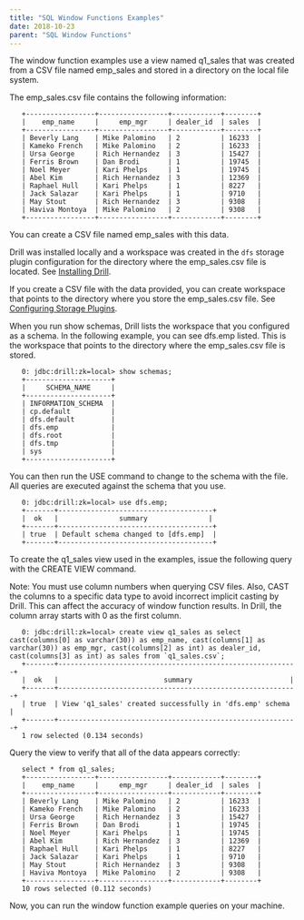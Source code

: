 ```yaml
---
title: "SQL Window Functions Examples"
date: 2018-10-23
parent: "SQL Window Functions"
---
```


The window function examples use a view named q1\_sales that was created from a CSV file named emp_sales and stored in a directory on the local file system.
 
The emp_sales.csv file contains the following information:  

       +-----------------+-----------------+------------+--------+
       |    emp_name     |     emp_mgr     | dealer_id  | sales  |
       +-----------------+-----------------+------------+--------+
       | Beverly Lang    | Mike Palomino   | 2          | 16233  |
       | Kameko French   | Mike Palomino   | 2          | 16233  |
       | Ursa George     | Rich Hernandez  | 3          | 15427  |
       | Ferris Brown    | Dan Brodi       | 1          | 19745  |
       | Noel Meyer      | Kari Phelps     | 1          | 19745  |
       | Abel Kim        | Rich Hernandez  | 3          | 12369  |
       | Raphael Hull    | Kari Phelps     | 1          | 8227   |
       | Jack Salazar    | Kari Phelps     | 1          | 9710   |
       | May Stout       | Rich Hernandez  | 3          | 9308   |
       | Haviva Montoya  | Mike Palomino   | 2          | 9308   |
       +-----------------+-----------------+------------+--------+
You can create a CSV file named emp_sales with this data.

Drill was installed locally and a workspace was created in the `dfs` storage plugin configuration for the directory where the emp_sales.csv file is located. See [Installing Drill](https://drill.apache.org/docs/embedded-mode-prerequisites/).
 
If you create a CSV file with the data provided, you can create workspace that points to the directory where you store the emp_sales.csv file. See [Configuring Storage Plugins](https://drill.apache.org/docs/file-system-storage-plugin/).
 
When you run show schemas, Drill lists the workspace that you configured as a schema. In the following example, you can see dfs.emp listed. This is the workspace that points to the directory where the emp_sales.csv file is stored.

       0: jdbc:drill:zk=local> show schemas;
       +---------------------+
       |     SCHEMA_NAME	 |
       +---------------------+
       | INFORMATION_SCHEMA  |
       | cp.default     	 |
       | dfs.default    	 |
       | dfs.emp        	 |
       | dfs.root       	 |
       | dfs.tmp        	 |
       | sys            	 |
       +---------------------+  

You can then run the USE command to change to the schema with the file. All queries are executed against the schema that you use.
 
       0: jdbc:drill:zk=local> use dfs.emp;
       +-------+--------------------------------------+
       |  ok   |               summary           	 |
       +-------+--------------------------------------+
       | true  | Default schema changed to [dfs.emp]  |
       +-------+--------------------------------------+
 
To create the q1_sales view used in the examples, issue the following query with the CREATE VIEW command.

Note: You must use column numbers when querying CSV files. Also, CAST the columns to a specific data type to avoid incorrect implicit casting by Drill. This can affect the accuracy of window function results. In Drill, the column array starts with 0 as the first column.
 
       0: jdbc:drill:zk=local> create view q1_sales as select cast(columns[0] as varchar(30)) as emp_name, cast(columns[1] as varchar(30)) as emp_mgr, cast(columns[2] as int) as dealer_id, cast(columns[3] as int) as sales from `q1_sales.csv`;
       +-------+-----------------------------------------------------------+
       |  ok   |                          summary                     	 |
       +-------+-----------------------------------------------------------+
       | true  | View 'q1_sales' created successfully in 'dfs.emp' schema  |
       +-------+-----------------------------------------------------------+
       1 row selected (0.134 seconds)  

Query the view to verify that all of the data appears correctly:  

       select * from q1_sales; 
       +-----------------+-----------------+------------+--------+
       |    emp_name     |     emp_mgr     | dealer_id  | sales  |
       +-----------------+-----------------+------------+--------+
       | Beverly Lang    | Mike Palomino   | 2          | 16233  |
       | Kameko French   | Mike Palomino   | 2          | 16233  |
       | Ursa George     | Rich Hernandez  | 3          | 15427  |
       | Ferris Brown    | Dan Brodi       | 1          | 19745  |
       | Noel Meyer      | Kari Phelps     | 1          | 19745  |
       | Abel Kim        | Rich Hernandez  | 3          | 12369  |
       | Raphael Hull    | Kari Phelps     | 1          | 8227   |
       | Jack Salazar    | Kari Phelps     | 1          | 9710   |
       | May Stout       | Rich Hernandez  | 3          | 9308   |
       | Haviva Montoya  | Mike Palomino   | 2          | 9308   |
       +-----------------+-----------------+------------+--------+
       10 rows selected (0.112 seconds)  

Now, you can run the window function example queries on your machine.

       
       



                                                                                                                                       
